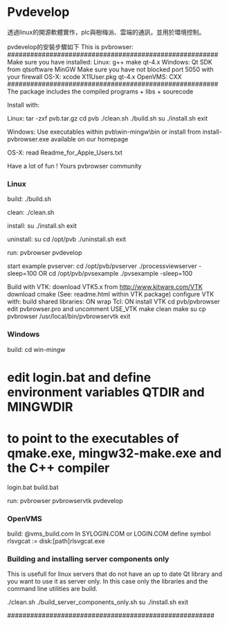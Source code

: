 # Pvdevelop

透過linux的開源軟體實作，plc與樹梅派、雲端的通訊，並用於環境控制。

pvdevelop的安裝步驟如下
This is pvbrowser:
#######################################################
Make sure you have installed:
  Linux:
    g++
    make
    qt-4.x
  Windows:
    Qt SDK from qtsoftware
    MinGW 
    Make sure you have not blocked port 5050 with your firewall
  OS-X:
    xcode
    X11User.pkg
    qt-4.x
  OpenVMS:
    CXX
#######################################################
The package includes the 
compiled programs + libs + sourecode

Install with:

Linux:
  tar -zxf pvb.tar.gz
  cd pvb
  ./clean.sh
  ./build.sh
  su
  ./install.sh
  exit

Windows:
  Use executables within
  pvb\win-mingw\bin
  or install from install-pvbrowser.exe available on our homepage

OS-X:
  read Readme_for_Apple_Users.txt

Have a lot of fun !
Yours pvbrowser community

### Linux #############################################
build:
  ./build.sh

clean:
  ./clean.sh

install:
  su
  ./install.sh
  exit

uninstall:
  su
  cd /opt/pvb
  ./uninstall.sh
  exit 

run:
  pvbrowser
  pvdevelop

start example pvserver:
  cd /opt/pvb/pvserver
  ./processviewserver -sleep=100
  OR
  cd /opt/pvb/pvsexample
  ./pvsexample -sleep=100

Build with VTK:
  download VTK5.x from http://www.kitware.com/VTK
  download cmake (See: readme.html within VTK package)
  configure VTK with:
    build shared libraries: ON
    wrap Tcl: ON
  install VTK
  cd pvb/pvbrowser
  edit pvbrowser.pro and uncomment USE_VTK
  make clean
  make
  su
  cp pvbrowser /usr/local/bin/pvbrowservtk
  exit

### Windows ##########################################
build:
  cd win-mingw
  # edit login.bat and define environment variables QTDIR and MINGWDIR 
  # to point to the executables of qmake.exe, mingw32-make.exe and the C++ compiler
  login.bat
  build.bat

run:
  pvbrowser
  pvbrowservtk
  pvdevelop

### OpenVMS ##########################################
build:
  @vms_build.com
  In SYLOGIN.COM or LOGIN.COM define symbol
  rlsvgcat := disk:[path]rlsvgcat.exe

### Building and installing server components only ###

This is usefull for linux servers that do not have
an up to date Qt library and you want to use it as
server only. In this case only the libraries and
the command line utilities are build.

./clean.sh
./build_server_components_only.sh
su
./install.sh
exit

######################################################
